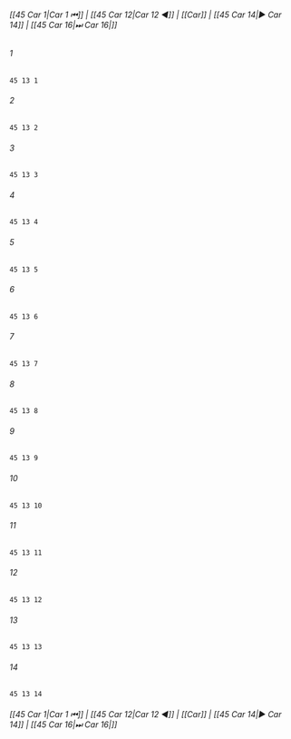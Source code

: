 
###### [[45 Car 1|Car 1 ⏮]] | [[45 Car 12|Car 12 ◀]] | [[Car]] | [[45 Car 14|▶ Car 14]] | [[45 Car 16|⏭ Car 16|]]

###### 1
``` verse
45 13 1 
```
###### 2
``` verse
45 13 2 
```
###### 3
``` verse
45 13 3 
```
###### 4
``` verse
45 13 4 
```
###### 5
``` verse
45 13 5 
```
###### 6
``` verse
45 13 6 
```
###### 7
``` verse
45 13 7 
```
###### 8
``` verse
45 13 8 
```
###### 9
``` verse
45 13 9 
```
###### 10
``` verse
45 13 10 
```
###### 11
``` verse
45 13 11 
```
###### 12
``` verse
45 13 12 
```
###### 13
``` verse
45 13 13 
```
###### 14
``` verse
45 13 14 
```

###### [[45 Car 1|Car 1 ⏮]] | [[45 Car 12|Car 12 ◀]] | [[Car]] | [[45 Car 14|▶ Car 14]] | [[45 Car 16|⏭ Car 16|]]


